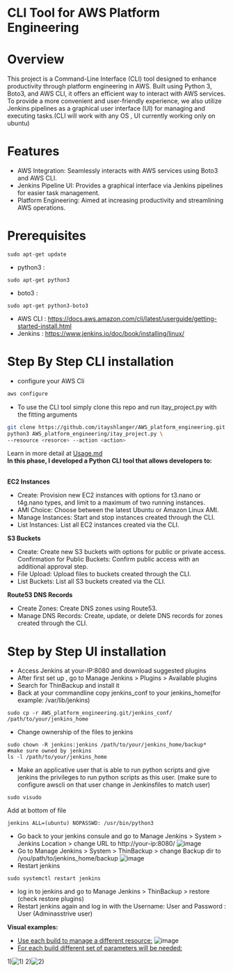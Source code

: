 # CLI Tool for AWS Platform Engineering
# Overview
This project is a Command-Line Interface (CLI) tool designed to enhance productivity through platform engineering in AWS. Built using Python 3, Boto3, and AWS CLI, it offers an efficient way to interact with AWS services. To provide a more convenient and user-friendly experience, we also utilize Jenkins pipelines as a graphical user interface (UI) for managing and executing tasks.(CLI will work with any OS , UI currently working only on ubuntu)
# Features
- AWS Integration: Seamlessly interacts with AWS services using Boto3 and AWS CLI.
- Jenkins Pipeline UI: Provides a graphical interface via Jenkins pipelines for easier task management.
- Platform Engineering: Aimed at increasing productivity and streamlining AWS operations.
# Prerequisites
```
sudo apt-get update
```
-  python3 :
```
sudo apt-get python3
```
-  boto3 :
```
sudo apt-get python3-boto3
```
-  AWS CLI : https://docs.aws.amazon.com/cli/latest/userguide/getting-started-install.html
-  Jenkins : https://www.jenkins.io/doc/book/installing/linux/
# Step By Step CLI installation
- configure your AWS Cli
```bash
aws configure
```
-  To use the CLI tool simply clone this repo and run itay_project.py with the fitting arguments
```bash
git clone https://github.com/itayshlanger/AWS_platform_engineering.git
python3 AWS_platform_engineering/itay_project.py \
--resource <resorce> --action <action>
```
Learn in more detail at [Usage.md](https://github.com/itayshlanger/AWS_platform_engineering/blob/main/Usage.md)
<br>**In this phase, I developed a Python CLI tool that allows developers to:**

<br>**EC2 Instances**

- Create: Provision new EC2 instances with options for t3.nano or t4g.nano types, and limit to a maximum of two running instances.
- AMI Choice: Choose between the latest Ubuntu or Amazon Linux AMI.
- Manage Instances: Start and stop instances created through the CLI.
- List Instances: List all EC2 instances created via the CLI.

**S3 Buckets**
  
- Create: Create new S3 buckets with options for public or private access.
Confirmation for Public Buckets: Confirm public access with an additional approval step.
- File Upload: Upload files to buckets created through the CLI.
- List Buckets: List all S3 buckets created via the CLI.

**Route53 DNS Records**

- Create Zones: Create DNS zones using Route53.
- Manage DNS Records: Create, update, or delete DNS records for zones created through the CLI.

# Step by Step UI installation
- Access Jenkins at your-IP:8080 and download suggested plugins
- After first set up , go to Manage Jenkins > Plugins > Available plugins
- Search for ThinBackup and install it
- Back at your commandline copy jenkins_conf to your jenkins_home(for example: /var/lib/jenkins)
```
sudo cp -r AWS_platform_engineering.git/jenkins_conf/ /path/to/your/jenkins_home
```
- Change ownership of the files to jenkins
```
sudo chown -R jenkins:jenkins /path/to/your/jenkins_home/backup*
#make sure owned by jenkins
ls -l /path/to/your/jenkins_home
```
- Make an applicative user that is able to run python scripts and give jenkins the privileges to run python scripts as this user.
(make sure to configure awscli on that user change in Jenkinsfiles to match user) 
```
sudo visudo
```
Add at bottom of file
```
jenkins ALL=(ubuntu) NOPASSWD: /usr/bin/python3
```
- Go back to your jenkins consule and go to Manage Jenkins > System > Jenkins Location > change URL to http://your-ip:8080/
  ![image](https://github.com/user-attachments/assets/82234b17-4f02-476a-89d5-006bc3ddf243)
- Go to Manage Jenkins > System > ThinBackup > change Backup dir to /you/path/to/jenkins_home/backup
![image](https://github.com/user-attachments/assets/3128de21-0132-4c23-a8c1-62c9c7fa36b2)
- Restart jenkins
```
sudo systemctl restart jenkins
```
- log in to jenkins and go to Manage Jenkins > ThinBackup > restore (check restore plugins)
- Restart jenkins again and log in with the Username: User and Password : User (Adminasstrive user)

**Visual examples:**

- <u>Use each build to manage a different resource:</u>
![image](https://github.com/user-attachments/assets/9292d856-962d-41b8-8abf-c1c42d2f03a0)
- <u>For each build different set of parameters will be needed:</u>

1)![1)](https://github.com/user-attachments/assets/fd977abc-0811-416d-b8cf-6b7bc9ee6d1c)
2)![2)](https://github.com/user-attachments/assets/7f9aef92-b158-450a-8ac9-85b1b14e0d8b)


